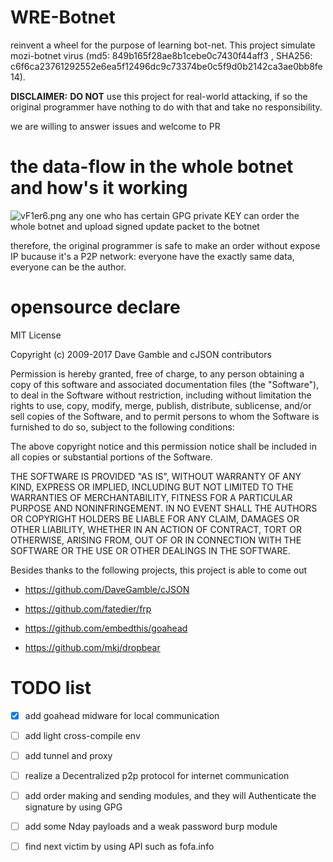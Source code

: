 # WRE-Botnet

reinvent a wheel for the  purpose of learning bot-net. This project simulate mozi-botnet virus (md5: 849b165f28ae8b1cebe0c7430f44aff3 , SHA256: c6f6ca23761292552e6ea5f12496dc9c73374be0c5f9d0b2142ca3ae0bb8fe14).

**DISCLAIMER:** **DO NOT** use this project for real-world attacking, if so the original programmer have nothing to do with that and take no responsibility.

we are willing to answer issues and welcome to PR
# the data-flow in the whole botnet and how's it working

![vF1er6.png](https://s1.ax1x.com/2022/07/31/vF1er6.png)
any one who has certain GPG private KEY can order the whole botnet and upload signed update packet to the botnet

therefore, the original programmer is safe to make an order without expose IP bucause it's a P2P network: everyone have the exactly same data, everyone can be the author.


# opensource declare

MIT License

Copyright (c) 2009-2017 Dave Gamble and cJSON contributors

Permission is hereby granted, free of charge, to any person obtaining a copy of this software and associated documentation files (the "Software"), to deal in the Software without restriction, including without limitation the rights to use, copy, modify, merge, publish, distribute, sublicense, and/or sell copies of the Software, and to permit persons to whom the Software is furnished to do so, subject to the following conditions:

The above copyright notice and this permission notice shall be included in all copies or substantial portions of the Software.

THE SOFTWARE IS PROVIDED "AS IS", WITHOUT WARRANTY OF ANY KIND, EXPRESS OR IMPLIED, INCLUDING BUT NOT LIMITED TO THE WARRANTIES OF MERCHANTABILITY, FITNESS FOR A PARTICULAR PURPOSE AND NONINFRINGEMENT. IN NO EVENT SHALL THE AUTHORS OR COPYRIGHT HOLDERS BE LIABLE FOR ANY CLAIM, DAMAGES OR OTHER LIABILITY, WHETHER IN AN ACTION OF CONTRACT, TORT OR OTHERWISE, ARISING FROM, OUT OF OR IN CONNECTION WITH THE SOFTWARE OR THE USE OR OTHER DEALINGS IN THE SOFTWARE.

Besides thanks to the following projects, this project is able to come out

* https://github.com/DaveGamble/cJSON

* https://github.com/fatedier/frp

* https://github.com/embedthis/goahead

* https://github.com/mkj/dropbear

<!-- * https://gitee.com/KSroido/http-downloader -->

# TODO list

- [x] add goahead midware for local communication

- [ ] add light cross-compile env 

- [ ] add tunnel and proxy

- [ ] realize a Decentralized p2p protocol for internet communication

- [ ] add order making and sending modules, and they will Authenticate the signature by using GPG

- [ ] add some Nday payloads and a weak password burp module

- [ ] find next victim by using API such as fofa.info

